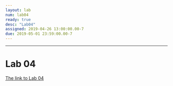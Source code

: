 ```yaml
---
layout: lab
num: lab04
ready: true
desc: "Lab04"
assigned: 2019-04-26 13:00:00.00-7
due: 2019-05-01 23:59:00.00-7
---
```


***

# Lab 04 
[The link to Lab 04](https://int15.lsit.ucsb.edu/hub/user-redirect/git-pull?repo=https://github.com/ucsb-int15/s19-assignments&subPath=lab/lab04/lab04.ipynb)
